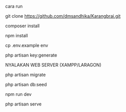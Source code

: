  cara run

 git clone https://github.com/dmsandhika/Karangbrai.git
 
 composer install
 
 npm install

 cp .env.example env

 php artisan key:generate

 NYALAKAN WEB SERVER (XAMPP/LARAGON)

 php artisan migrate

 php artisan db:seed

 npm run dev

 php artisan serve






